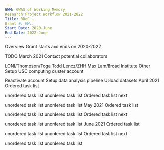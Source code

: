 ```yaml
---
GWM: GWAS of Working Memory
Research Project Workflow 2021-2022
Title: RDoC …
Grant #: MH..
Start Date: 2020-June
End Date: 2022-June
---
```


Overview
Grant starts and ends on 2020-2022

TODO
March 2021
Contact potential collaborators

LONI/Thompson/Toga
Todd Lencz/ZHH
Max Lam/Broad Institute
Other
Setup USC computing cluster account

Reactivate account
Setup data analysis pipeline
Upload datasets
April 2021
Ordered task list

unordered task list
unordered task list
Ordered task list next

unordered task list
unordered task list
May 2021
Ordered task list

unordered task list
unordered task list
Ordered task list next

unordered task list
unordered task list
June 2021
Ordered task list

unordered task list
unordered task list
Ordered task list next

unordered task list
unordered task list